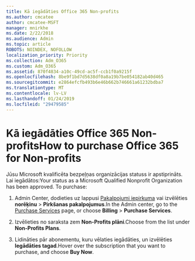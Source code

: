 ```yaml
---
title: Kā iegādāties Office 365 Non-profits
ms.author: cmcatee
author: cmcatee-MSFT
manager: mnirkhe
ms.date: 2/22/2018
ms.audience: Admin
ms.topic: article
ROBOTS: NOINDEX, NOFOLLOW
localization_priority: Priority
ms.collection: Adm_O365
ms.custom: Adm_O365
ms.assetid: 870f4834-a10c-49cd-ac5f-ccb1f0a9215f
ms.openlocfilehash: 8be9f1bd7d5638df0a8a19b7be054182ab40d465
ms.sourcegitcommit: e2864efcfb493b6e46b662b746661a61232bdba7
ms.translationtype: MT
ms.contentlocale: lv-LV
ms.lasthandoff: 01/24/2019
ms.locfileid: "29479585"
---
```

# <a name="how-to-purchase-office-365-for-non-profits"></a><span data-ttu-id="7c5a7-102">Kā iegādāties Office 365 Non-profits</span><span class="sxs-lookup"><span data-stu-id="7c5a7-102">How to purchase Office 365 for Non-profits</span></span>

<span data-ttu-id="7c5a7-p101">Jūsu Microsoft kvalificēta bezpeļņas organizācijas statuss ir apstiprināts. Lai iegādātos:</span><span class="sxs-lookup"><span data-stu-id="7c5a7-p101">Your status as a Microsoft Qualified Nonprofit Organization has been approved. To purchase:</span></span>
  
1. <span data-ttu-id="7c5a7-105">Admin Center, dodieties uz lappusi [Pakalpojumi iepirkuma](https://go.microsoft.com/fwlink/p/?linkid=868433) vai izvēlēties **norēķinu** \> **Pirkšanas pakalpojumus**.</span><span class="sxs-lookup"><span data-stu-id="7c5a7-105">In the Admin center, go to the [Purchase Services](https://go.microsoft.com/fwlink/p/?linkid=868433) page, or choose **Billing** \> **Purchase Services**.</span></span>
    
2. <span data-ttu-id="7c5a7-106">Izvēlieties no saraksta zem **Non-Profits plāni**.</span><span class="sxs-lookup"><span data-stu-id="7c5a7-106">Choose from the list under **Non-Profits Plans**.</span></span>
    
3. <span data-ttu-id="7c5a7-107">Lidināties pār abonementu, kuru vēlaties iegādāties, un izvēlēties **Iegādāties tagad**.</span><span class="sxs-lookup"><span data-stu-id="7c5a7-107">Hover over the subscription that you want to purchase, and choose **Buy Now**.</span></span>
    

